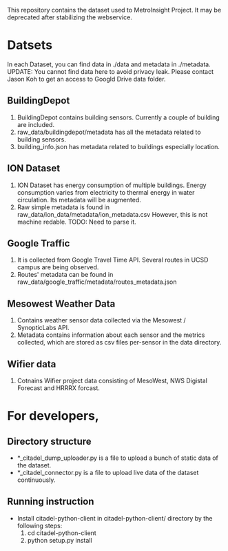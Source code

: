 This repository contains the dataset used to MetroInsight Project. It may be deprecated after stabilizing the webservice.

# Datsets

In each Dataset, you can find data in ./data and metadata in ./metadata.
UPDATE: You cannot find data here to avoid privacy leak. Please contact Jason Koh to get an access to Googld Drive data folder.

## BuildingDepot

1. BuildingDepot contains building sensors. Currently a couple of building are included.
2. raw\_data/buildingdepot/metadata has all the metadata related to building sensors.
 1. building\_info.json has metadata related to buildings especially location.

## ION Dataset

1. ION Dataset has energy consumption of multiple buildings. Energy consumption varies from electricity to thermal energy in water circulation. Its metadata will be augmented.
2. Raw simple metadata is found in raw\_data/ion\_data/metadata/ion\_metadata.csv However, this is not machine redable. TODO: Need to parse it.

## Google Traffic

1. It is collected from Google Travel Time API. Several routes in UCSD campus are being observed.
2. Routes' metadata can be found in raw\_data/google\_traffic/metadata/routes\_metadata.json

## Mesowest Weather Data

1. Contains weather sensor data collected via the Mesowest / SynopticLabs API.
2. Metadata contains information about each sensor and the metrics collected, which are stored as csv files per-sensor in the data directory.

## Wifier data

1. Cotnains Wifier project data consisting of MesoWest, NWS Digistal Forecast and HRRRX forcast.



# For developers,

## Directory structure
- *_citadel_dump_uploader.py is a file to upload a bunch of static data of the dataset.
- *_citadel_connector.py is a file to upload live data of the dataset continuously.

## Running instruction
- Install citadel-python-client in citadel-python-client/ directory by the following steps:
  1. cd citadel-python-client
  2. python setup.py install
